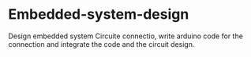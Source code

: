 # Embedded-system-design
Design embedded system Circuite connectio, write arduino code for the connection and integrate the code and the circuit design.
